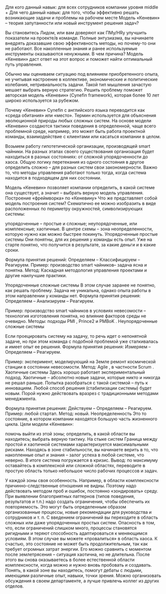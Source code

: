 


Для кого данный навык: для всех сотрудников компании  уровня middle + Для чего данный навык: для того, чтобы эффективно решать возникающие задачи и проблемы на рабочем месте Модель «Кеневин» – теория запутанности или новый инструмент решения задач?

Вы становитесь Лидом, или вам доверяют как ПМу/HRу улучшить показатели на проекте/в команде. Полные энтузиазма, вы начинаете внедрять доказавшие свою эффективность методы, но почему-то они не работают. Все накопленные знания и ранее используемые инструменты оказываются ненужными. В чем причина? Модель «Кеневин» даст ответ на этот вопрос и поможет найти оптимальный путь управления.

Обычно мы оцениваем ситуацию под влиянием приобретенного опыта, не учитывая настроение в коллективе, экономические и политические колебания, нетривиальность задачи. Такой тип мышления зачастую мешает выбрать верную стратегию. Решить проблему поможет авторская модель «Кеневин» (Cynefin framework), которая более 10 лет широко используется за рубежом.

Почему «Кеневин» Cynefin с английского языка переводится как «среда обитания» или «место». Термин используется для объяснения эволюционной природы любых сложных систем. На основе модели «Кеневин» создаются тактики поведения в определенной, чаще всего проблемной среде, например, это может быть работа проектной команды, взаимодействие с клиентами или касаться компании в целом.

Возьмем работу гипотетической организации, производящей smart чайники. На разных этапах своего существования организация будет находиться в разных состояниях: от сложной упорядоченности до хаоса. Общую логику перетекания из одного состояния в другое определить сложно – для разных систем свои закономерности. Важно то, что методы управления работают только тогда, когда система находится в подходящем для них состоянии.

Модель «Кеневин» позволяет компании определить, в какой системе она существует, а значит – выбрать верную модель управления. Построение «фреймворка» по «Кеневину» Что же представляет собой модель построения систем? Схематично ее можно изобразить в виде расположенных по периметру окружностей, символизирующих системы:

упорядоченные – простые и сложные; неупорядоченные, или комплексные; хаотичные. В центре схемы – зона неопределенности, которую нужно как можно быстрее покинуть. Упорядоченные простые системы Они понятны, для их решения у команды есть опыт. Уже на старте понятно, что получится в результате, за какие деньги и в какие сроки.

Формула принятия решений: Определяем – Классифицируем – Реагируем. Пример: производство smart чайников– задача ясна и понятна. Метод: Каскадная методология управления проектами и другие наилучшие практики.

Упорядоченные сложные системы В этом случае заранее не понятно, как решать проблему. Задача не уникальна, однако опыта работы в этом направлении у команды нет. Формула принятия решения: Определяем – Анализируем – Реагируем.

Пример: производство smart чайников в условиях невесомости – технология изготовления понятна, но влияние факторов среды не очевидно. Методы: подходы PMI , Prince2 и PMBoK . Неупорядоченные сложные системы

Если проецировать систему на задачу, то речь идет о непонятной задаче, но при этом команда с подобной проблемой уже сталкивалась и имеет опыт ее решения. Формула принятия решения: Измеряем – Определяем – Реагируем.

Пример: эксперимент, моделирующий на Земле ремонт космической станции в состоянии невесомости. Метод: Agile , в частности Scrum . Хаотичные системы Здесь хорошо работает экспериментальный подход. Хаотичные – абсолютно новые задачи, которые никто и никогда не решал раньше. Попытка разобраться с такой системой – путь к инновациям. Любой способ решения (стабилизации системы) будет новым. Порой нужно действовать вразрез с традиционными методами менеджмента.

Формула принятия решения: Действуем – Определяем – Реагируем. Пример: любой стартап. Метод: новый. Неопределенность Это то состояние, в котором компании находятся большую часть жизненного цикла. Цели модели «Кеневин»:

помочь выйти из этой зоны; определить, в какой области вы находитесь; выбрать верную тактику. На стыке систем Граница между простой и хаотичной системами характеризуется максимальными рисками. Находясь в зоне стабильности, вы начинаете верить в то, что накопленные опыт и знания – залог успеха в любой системе, что неверно. В итоге система погружается в кризис. Вывод: по максимуму оставайтесь в комплексной или сложной областях, переводите в простую область только небольшое число рабочих процессов и задач.

У каждой зоны своя особенность. Например, в области комплексности причинно-следственные отношения не видны. Поэтому надо действовать методом проб и ошибок, постоянно «зондировать» среду. При выявлении благоприятных паттернов (типов поведения, результатов и т.п.) надо создать ограничения, чтобы обеспечить их повторяемость. Это могут быть определенным образом организованные процессы, новые рекомендации для руководства и сотрудников и т. п. С введением ограничений вы переходите в область сложных или даже упорядоченных простых систем. Опасность в том, что, если ограничений слишком много, процессы становятся ригидными и теряют способность адаптироваться к меняющимся условиям. В этом случае вы можете «провалиться» в область хаоса. К счастью, это состояние не может быть продолжительным, так как требует огромных затрат энергии. Его можно сравнить с моментом после землетрясения – ситуация хаотична, но не длительна. После этого вы снова оказываетесь в более естественной области комплексности, когда можно и нужно вновь пробовать и создавать. Понять, в какой зоне вы находитесь, помогут дебаты с людьми, имеющими различные опыт, навыки, точки зрения. Можно организовать обсуждения в своем департаменте, а лучше привлечь коллег из других отделов.

